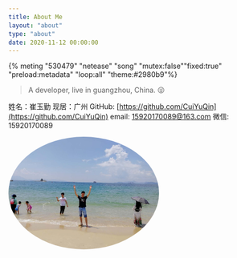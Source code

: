 ```yaml
---
title: About Me
layout: "about"
type: "about"
date: 2020-11-12 00:00:00
---
```


{% meting "530479" "netease" "song"  "mutex:false""fixed:true" "preload:metadata" "loop:all" "theme:#2980b9"%}

> A developer, live in guangzhou, China. 😜


姓名：崔玉勤
现居：广州
GitHub: [https://github.com/CuiYuQin](https://github.com/CuiYuQin)
email: [15920170089@163.com](mailto:15920170089@163.com)
微信: 15920170089

<!-- more -->

<!-- ![avatar.jpg](https://i.loli.net/2019/12/02/Hw5WJIMKzi1YrU8.jpg) -->

<img src="https://raw.githubusercontent.com/CuiYuQin/picBed/master/img/20201108001538.jpg" alt="avatar" width="300" style="border-radius:50%"/>